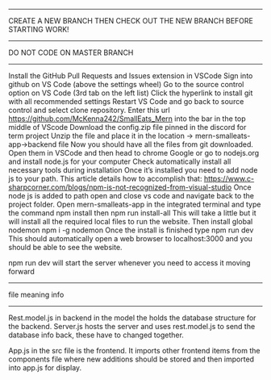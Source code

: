 **************************

CREATE A NEW BRANCH THEN CHECK OUT THE NEW BRANCH BEFORE STARTING WORK!

*************************

DO NOT CODE ON MASTER BRANCH

*************************

Install the GitHub Pull Requests and Issues extension in VSCode
Sign into github on VS Code (above the settings wheel)
Go to the source control option on VS Code (3rd tab on the left list)
Click the hyperlink to install git with all recommended settings
Restart VS Code and go back to source control and select clone repository.
Enter this url https://github.com/McKenna242/SmallEats_Mern into the bar in the top middle of VScode
Download the config.zip file pinned in the discord for term project
Unzip the file and place it in the location -> mern-smalleats-app->backend file 
Now you should have all the files from git downloaded.
Open them in VSCode and then head to chrome
Google or go to nodejs.org and install node.js for your computer
Check automatically install all necessary tools during installation 
Once it’s installed you need to add node js to your path. This article details how to accomplish that:
https://www.c-sharpcorner.com/blogs/npm-is-not-recognized-from-visual-studio
Once node js is added to path open and close vs code and navigate back to the project folder.
Open mern-smalleats-app in the integrated terminal and type the command 
npm install
then
npm run install-all
This will take a little but it will install all the required local files to run the website. 
Then install global nodemon
npm i -g nodemon
Once the install is finished type
npm run dev
This should automatically open a web browser to localhost:3000 and you should be able to see the website. 


npm run dev will start the server whenever you need to access it moving forward

*********************

file meaning info

*********************

Rest.model.js in backend in the model the holds the database structure for the backend.
Server.js hosts the server and uses rest.model.js to send the database info back, these have to changed together. 

App.js in the src file is the frontend. It imports other frontend items from the components file where new additions should be stored and then imported into app.js for display. 


